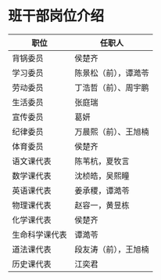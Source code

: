# 班干部岗位介绍

| 职位           | 任职人               |
| -------------- | -------------------- |
| 背锅委员       | 侯楚齐               |
| 学习委员       | 陈景松（前），谭澔苓 |
| 劳动委员       | 丁浩哲（前）、周宇鹏 |
| 生活委员       | 张庭瑞               |
| 宣传委员       | 葛妍                 |
| 纪律委员       | 万晨熙（前）、王旭楠 |
| 体育委员       | 侯楚齐               |
| 语文课代表     | 陈苇杭，夏牧言       |
| 数学课代表     | 沈桢皓，吴熙瞳       |
| 英语课代表     | 姜承稷，谭澔苓       |
| 物理课代表     | 赵容一，黄昱栋       |
| 化学课代表     | 侯楚齐               |
| 生命科学课代表 | 谭澔苓               |
| 道法课代表     | 段友涛（前），王旭楠 |
| 历史课代表     | 江奕君               |